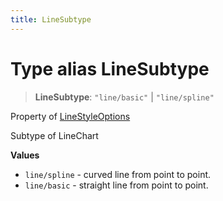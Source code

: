 ```yaml
---
title: LineSubtype
---
```


# Type alias LineSubtype

> **LineSubtype**: `"line/basic"` \| `"line/spline"`

Property of [LineStyleOptions](../interfaces/interface.LineStyleOptions.md)

Subtype of LineChart

**Values**

- `line/spline` - curved line from point to point.
- `line/basic` - straight line from point to point.
